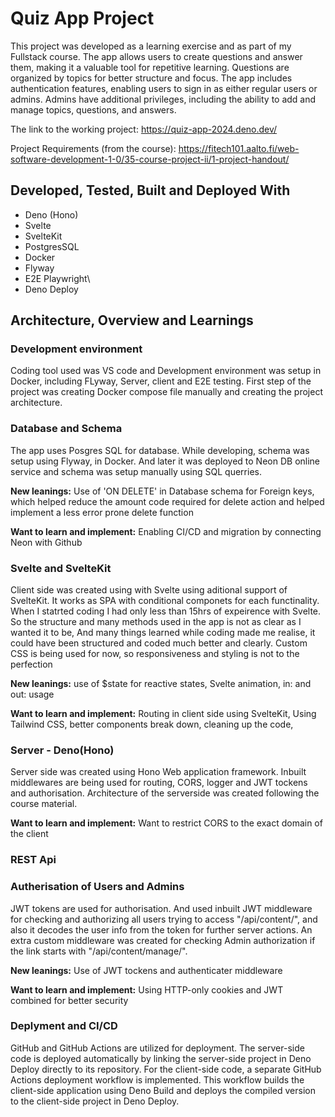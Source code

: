 # Quiz App Project

This project was developed as a learning exercise and as part of my Fullstack course. The app allows users to create questions and answer them, making it a valuable tool for repetitive learning. Questions are organized by topics for better structure and focus. The app includes authentication features, enabling users to sign in as either regular users or admins. Admins have additional privileges, including the ability to add and manage topics, questions, and answers.


The link to the working project: https://quiz-app-2024.deno.dev/

Project Requirements (from the course): https://fitech101.aalto.fi/web-software-development-1-0/35-course-project-ii/1-project-handout/



## Developed, Tested, Built and Deployed With
- Deno (Hono)
- Svelte
- SvelteKit
- PostgresSQL
- Docker
- Flyway
- E2E Playwright\
- Deno Deploy

## Architecture, Overview and Learnings
### Development environment
Coding tool used was VS code and Development environment was setup in Docker, including FLyway, Server, client and E2E testing. First step of the project was creating Docker compose file manually and creating the project architecture. 

### Database and Schema
The app uses Posgres SQL for database. While developing, schema was setup using Flyway, in Docker. And later it was deployed to Neon DB online service and schema was setup manually using SQL querries. 

**New leanings:** Use of 'ON DELETE' in Database schema for Foreign keys, which helped reduce the amount code required for delete action and helped implement a less error prone delete function

**Want to learn and implement:** Enabling CI/CD and migration by connecting Neon with Github


### Svelte and SvelteKit
Client side was created using with Svelte using aditional support of SvelteKit. It works as SPA with conditional componets for each functinality. When I statrted coding I had only less than 15hrs of expeirence with Svelte. So the structure and many methods used in the app is not as clear as I wanted it to be, And many things learned while coding made me realise, it could have been structured and coded much better and clearly. Custom CSS is being used for now, so responsiveness and styling is not to the perfection

**New leanings:** use of $state for reactive states,   Svelte animation, in: and out: usage

**Want to learn and implement:** Routing in client side using SvelteKit,  Using Tailwind CSS, better components break down, cleaning up the code,


### Server - Deno(Hono)
Server side was created using Hono Web application framework. Inbuilt middlewares are being used for routing, CORS, logger and JWT tockens and authorisation. Architecture of the serverside was created following the course material.

**Want to learn and implement:** Want to restrict CORS to the exact domain of the client

### REST Api

### Autherisation of Users and Admins
JWT tokens are used for authorisation. And used inbuilt JWT middleware for checking and authorizing all users trying to access "/api/content/", and also it decodes the user info from the token for further server actions. An extra custom middleware was created for checking Admin authorization if the link starts with "/api/content/manage/".

**New leanings:** Use of JWT tockens and authenticater middleware

**Want to learn and implement:** Using HTTP-only cookies and JWT combined for better security


### Deplyment and CI/CD
GitHub and GitHub Actions are utilized for deployment. The server-side code is deployed automatically by linking the server-side project in Deno Deploy directly to its repository. For the client-side code, a separate GitHub Actions deployment workflow is implemented. This workflow builds the client-side application using Deno Build and deploys the compiled version to the client-side project in Deno Deploy.




